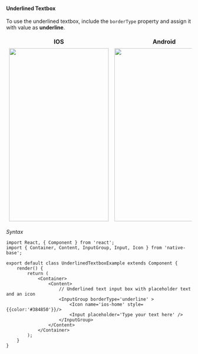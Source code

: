 #### Underlined Textbox

To use the underlined textbox, include the <code>borderType</code> property and assign it with value as **underline**.

<table>
      <thead>
        <tr style="border-style: hidden">
          <th style="border-style: hidden">IOS</th>
          <th>Android</th>
        </tr>
      </thead>
      <thead>
        <tr style="border-style: hidden">
          <th style="border-style: hidden"><img height="470" width="270" src="{{('../../assets/ios/components/underlined-textbox.png')}}" alt="" /></th>
          <th><img height="470" width="270" src="{{('../../assets/android/components/underlined-textbox.png')}}" alt="" /></th>
        </tr>
      </thead>
    </table>

*Syntax*
<pre class="line-numbers"><code class="language-jsx">import React, { Component } from 'react';
import { Container, Content, InputGroup, Input, Icon } from 'native-base';
​
export default class UnderlinedTextboxExample extends Component {
    render() {
        return (
            &lt;Container>
                &lt;Content>​
                    // Underlined text input box with placeholder text and an icon
                    &lt;InputGroup borderType='underline' >
                        &lt;Icon name='ios-home' style=&#123;{color:'#384850'}}/>
                        &lt;Input placeholder='Type your text here' />
                    &lt;/InputGroup>
                &lt;/Content>
            &lt;/Container>
        );
    }
}</code></pre>
